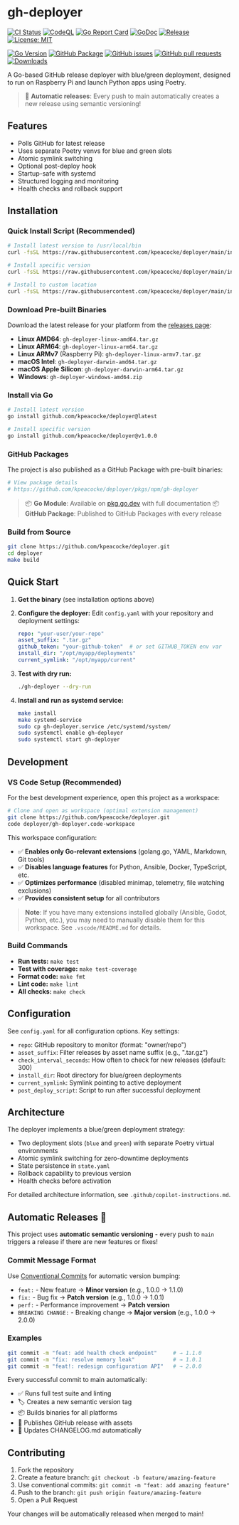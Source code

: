 # gh-deployer

[![CI Status](https://github.com/kpeacocke/deployer/actions/workflows/ci.yml/badge.svg)](https://github.com/kpeacocke/deployer/actions/workflows/ci.yml)
[![CodeQL](https://github.com/kpeacocke/deployer/actions/workflows/codeql.yml/badge.svg)](https://github.com/kpeacocke/deployer/actions/workflows/codeql.yml)
[![Go Report Card](https://goreportcard.com/badge/github.com/kpeacocke/deployer)](https://goreportcard.com/report/github.com/kpeacocke/deployer)
[![GoDoc](https://godoc.org/github.com/kpeacocke/deployer?status.svg)](https://godoc.org/github.com/kpeacocke/deployer)
[![Release](https://img.shields.io/github/release/kpeacocke/deployer.svg)](https://github.com/kpeacocke/deployer/releases/latest)
[![License: MIT](https://img.shields.io/badge/License-MIT-yellow.svg)](https://opensource.org/licenses/MIT)

[![Go Version](https://img.shields.io/github/go-mod/go-version/kpeacocke/deployer)](https://github.com/kpeacocke/deployer/blob/main/go.mod)
[![GitHub Package](https://img.shields.io/github/v/release/kpeacocke/deployer?label=package&logo=github)](https://github.com/kpeacocke/deployer/pkgs/npm/gh-deployer)
[![GitHub issues](https://img.shields.io/github/issues/kpeacocke/deployer)](https://github.com/kpeacocke/deployer/issues)
[![GitHub pull requests](https://img.shields.io/github/issues-pr/kpeacocke/deployer)](https://github.com/kpeacocke/deployer/pulls)
[![Downloads](https://img.shields.io/github/downloads/kpeacocke/deployer/total)](https://github.com/kpeacocke/deployer/releases)

A Go-based GitHub release deployer with blue/green deployment, designed to run on Raspberry Pi and launch Python apps using Poetry.

> 🚀 **Automatic releases**: Every push to main automatically creates a new release using semantic versioning!

## Features

- Polls GitHub for latest release
- Uses separate Poetry venvs for blue and green slots
- Atomic symlink switching
- Optional post-deploy hook
- Startup-safe with systemd
- Structured logging and monitoring
- Health checks and rollback support

## Installation

### Quick Install Script (Recommended)

```bash
# Install latest version to /usr/local/bin
curl -fsSL https://raw.githubusercontent.com/kpeacocke/deployer/main/install.sh | bash

# Install specific version
curl -fsSL https://raw.githubusercontent.com/kpeacocke/deployer/main/install.sh | bash -s v1.0.0

# Install to custom location
curl -fsSL https://raw.githubusercontent.com/kpeacocke/deployer/main/install.sh | bash -s latest /opt/bin
```

### Download Pre-built Binaries

Download the latest release for your platform from the [releases page](https://github.com/kpeacocke/deployer/releases):

- **Linux AMD64**: `gh-deployer-linux-amd64.tar.gz`
- **Linux ARM64**: `gh-deployer-linux-arm64.tar.gz`
- **Linux ARMv7** (Raspberry Pi): `gh-deployer-linux-armv7.tar.gz`
- **macOS Intel**: `gh-deployer-darwin-amd64.tar.gz`
- **macOS Apple Silicon**: `gh-deployer-darwin-arm64.tar.gz`
- **Windows**: `gh-deployer-windows-amd64.zip`

### Install via Go

```bash
# Install latest version
go install github.com/kpeacocke/deployer@latest

# Install specific version
go install github.com/kpeacocke/deployer@v1.0.0
```

### GitHub Packages

The project is also published as a GitHub Package with pre-built binaries:

```bash
# View package details
# https://github.com/kpeacocke/deployer/pkgs/npm/gh-deployer
```

> 📦 **Go Module**: Available on [pkg.go.dev](https://pkg.go.dev/github.com/kpeacocke/deployer) with full documentation
> 📦 **GitHub Package**: Published to GitHub Packages with every release

### Build from Source

```bash
git clone https://github.com/kpeacocke/deployer.git
cd deployer
make build
```

## Quick Start

1. **Get the binary** (see installation options above)

2. **Configure the deployer:**
   Edit `config.yaml` with your repository and deployment settings:

   ```yaml
   repo: "your-user/your-repo"
   asset_suffix: ".tar.gz"
   github_token: "your-github-token"  # or set GITHUB_TOKEN env var
   install_dir: "/opt/myapp/deployments"
   current_symlink: "/opt/myapp/current"
   ```

3. **Test with dry run:**

   ```bash
   ./gh-deployer --dry-run
   ```

4. **Install and run as systemd service:**

   ```bash
   make install
   make systemd-service
   sudo cp gh-deployer.service /etc/systemd/system/
   sudo systemctl enable gh-deployer
   sudo systemctl start gh-deployer
   ```

## Development

### VS Code Setup (Recommended)

For the best development experience, open this project as a workspace:

```bash
# Clone and open as workspace (optimal extension management)
git clone https://github.com/kpeacocke/deployer.git
code deployer/gh-deployer.code-workspace
```

This workspace configuration:

- ✅ **Enables only Go-relevant extensions** (golang.go, YAML, Markdown, Git tools)
- ✅ **Disables language features** for Python, Ansible, Docker, TypeScript, etc.
- ✅ **Optimizes performance** (disabled minimap, telemetry, file watching exclusions)
- ✅ **Provides consistent setup** for all contributors

> **Note**: If you have many extensions installed globally (Ansible, Godot, Python, etc.), you may need to manually disable them for this workspace. See `.vscode/README.md` for details.

### Build Commands

- **Run tests:** `make test`
- **Test with coverage:** `make test-coverage`
- **Format code:** `make fmt`
- **Lint code:** `make lint`
- **All checks:** `make check`

## Configuration

See `config.yaml` for all configuration options. Key settings:

- `repo`: GitHub repository to monitor (format: "owner/repo")
- `asset_suffix`: Filter releases by asset name suffix (e.g., ".tar.gz")
- `check_interval_seconds`: How often to check for new releases (default: 300)
- `install_dir`: Root directory for blue/green deployments
- `current_symlink`: Symlink pointing to active deployment
- `post_deploy_script`: Script to run after successful deployment

## Architecture

The deployer implements a blue/green deployment strategy:

- Two deployment slots (`blue` and `green`) with separate Poetry virtual environments
- Atomic symlink switching for zero-downtime deployments
- State persistence in `state.yaml`
- Rollback capability to previous version
- Health checks before activation

For detailed architecture information, see `.github/copilot-instructions.md`.

## Automatic Releases 🚀

This project uses **automatic semantic versioning** - every push to `main` triggers a release if there are new features or fixes!

### Commit Message Format

Use [Conventional Commits](https://www.conventionalcommits.org/) for automatic version bumping:

- `feat:` - New feature → **Minor version** (e.g., 1.0.0 → 1.1.0)
- `fix:` - Bug fix → **Patch version** (e.g., 1.0.0 → 1.0.1)
- `perf:` - Performance improvement → **Patch version**
- `BREAKING CHANGE:` - Breaking change → **Major version** (e.g., 1.0.0 → 2.0.0)

### Examples

```bash
git commit -m "feat: add health check endpoint"     # → 1.1.0
git commit -m "fix: resolve memory leak"            # → 1.0.1
git commit -m "feat!: redesign configuration API"   # → 2.0.0
```

Every successful commit to main automatically:

- ✅ Runs full test suite and linting
- 🏷️ Creates a new semantic version tag
- 📦 Builds binaries for all platforms
- 🚀 Publishes GitHub release with assets
- 📖 Updates CHANGELOG.md automatically

## Contributing

1. Fork the repository
2. Create a feature branch: `git checkout -b feature/amazing-feature`
3. Use conventional commits: `git commit -m "feat: add amazing feature"`
4. Push to the branch: `git push origin feature/amazing-feature`
5. Open a Pull Request

Your changes will be automatically released when merged to main!
